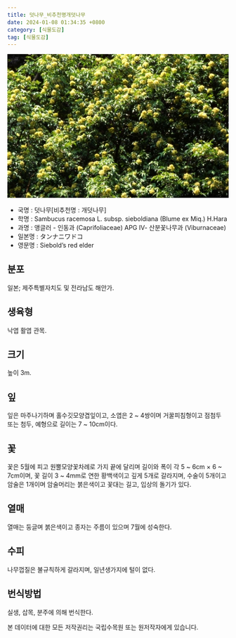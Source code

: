 ```yaml
---
title: 덧나무_비추천명개덧나무
date: 2024-01-08 01:34:35 +0800
category: [식물도감]
tag: [식물도감]
---
```




![덧나무[비추천명 : 개덧나무]](/assets/img/fileUpload/plants/basic/Caprifoliaceae/Sambucus/16098/1_th2.JPG)
- 국명 : 덧나무[비추천명 : 개덧나무]
- 학명 : Sambucus racemosa L. subsp. sieboldiana (Blume ex Miq.) H.Hara
- 과명 : 앵글러 - 인동과 (Caprifoliaceae) APG Ⅳ- 산분꽃나무과 (Viburnaceae)
- 일본명 : タンナニワドコ
- 영문명 : Siebold’s red elder


## 분포
일본; 제주특별자치도 및 전라남도 해안가.
## 생육형
낙엽 활엽 관목. 
## 크기
높이 3m.
## 잎
잎은 마주나기하며 홀수깃모양겹잎이고, 소엽은 2 ~ 4쌍이며 거꿀피침형이고 점첨두 또는 첨두, 예형으로 길이는 7 ~ 10cm이다.
## 꽃
꽃은 5월에 피고 원뿔모양꽃차례로 가지 끝에 달리며 길이와 폭이 각 5 ~ 6cm × 6 ~ 7cm이며,  꽃 길이 3 ~ 4mm로 연한 황백색이고 깊게 5개로 갈라지며, 수술이 5개이고 암술은 1개이며 암술머리는 붉은색이고 꽃대는 길고, 입상의 돌기가 있다.
## 열매
열매는 둥글며 붉은색이고 종자는 주름이 있으며 7월에 성숙한다.
## 수피
나무껍질은 불규칙하게 갈라지며, 일년생가지에 털이 없다.
## 번식방법
실생, 삽목, 분주에 의해 번식한다.






본 데이터에 대한 모든 저작권리는 국립수목원 또는 원저작자에게 있습니다.
